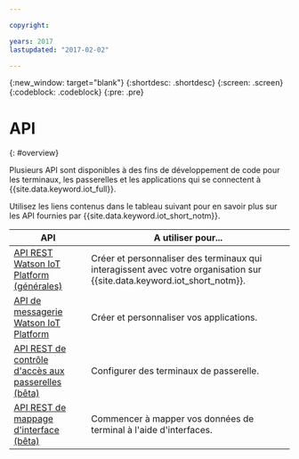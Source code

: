 ```yaml
---

copyright:

years: 2017
lastupdated: "2017-02-02"

---
```


{:new_window: target="blank"}
{:shortdesc: .shortdesc}
{:screen: .screen}
{:codeblock: .codeblock}
{:pre: .pre}


# API
{: #overview}

Plusieurs API sont disponibles à des fins de développement de code pour les terminaux, les passerelles et les applications qui se connectent à {{site.data.keyword.iot_full}}.

Utilisez les liens contenus dans le tableau suivant pour en savoir plus sur les API fournies par {{site.data.keyword.iot_short_notm}}.

API                     | A utiliser pour...       
------------- | ------------- 
[API REST Watson IoT Platform (générales)](https://docs.internetofthings.ibmcloud.com/swagger/v0002.html)  |  Créer et personnaliser des terminaux qui interagissent avec votre organisation sur {{site.data.keyword.iot_short_notm}}.
[API de messagerie Watson IoT Platform](https://docs.internetofthings.ibmcloud.com/swagger/http-messaging.html)   | Créer et personnaliser vos applications.   
[API REST de contrôle d'accès aux passerelles (bêta)](https://docs.internetofthings.ibmcloud.com/swagger/limited-gateway.html)   | Configurer des terminaux de passerelle.
[API REST de mappage d'interface (bêta)](https://docs.internetofthings.ibmcloud.com/swagger/info-mgmt-beta.html)   |   Commencer à mapper vos données de terminal à l'aide d'interfaces.
